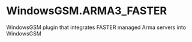 # WindowsGSM.ARMA3_FASTER
WindowsGSM plugin that integrates FASTER managed Arma servers into WindowsGSM
